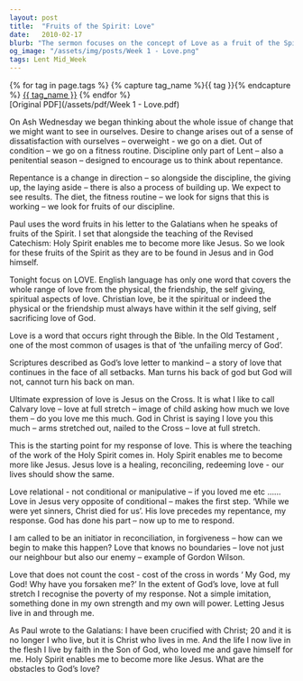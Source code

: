 ```yaml
---
layout: post
title:  "Fruits of the Spirit: Love"
date:   2010-02-17
blurb: "The sermon focuses on the concept of Love as a fruit of the Spirit. It emphasizes the self-giving, self-sacrificing nature of Christian love, drawing parallels with God's unfailing mercy. The ultimate expression of love is seen in Jesus' sacrifice on the cross. The sermon encourages believers to show a healing, reconciling, and redeeming love in their lives, just like Jesus."
og_image: "/assets/img/posts/Week 1 - Love.png"
tags: Lent Mid_Week
---    
```

<div class="tag-pills">
  {% for tag in page.tags %}
    {% capture tag_name %}{{ tag }}{% endcapture %}
    <a href="{{ site.baseurl }}/tag/{{ tag_name }}" class="tag-pill">{{ tag_name }}</a>
  {% endfor %}
</div>
[Original PDF](/assets/pdf/Week 1 - Love.pdf)

On Ash Wednesday we began thinking about the whole issue of change that we might want to see in ourselves. Desire to change arises out of a sense of dissatisfaction with ourselves – overweight - we go on a diet. Out of condition – we go on a fitness routine. Discipline only part of Lent – also a penitential season – designed to encourage us to think about repentance.

Repentance is a change in direction – so alongside the discipline, the giving up, the laying aside – there is also a process of building up. We expect to see results. The diet, the fitness routine – we look for signs that this is working – we look for fruits of our discipline.

Paul uses the word fruits in his letter to the Galatians when he speaks of fruits of the Spirit. I set that alongside the teaching of the Revised Catechism: Holy Spirit enables me to become more like Jesus. So we look for these fruits of the Spirit as they are to be found in Jesus and in God himself.

Tonight focus on LOVE. English language has only one word that covers the whole range of love from the physical, the friendship, the self giving, spiritual aspects of love. Christian love, be it the spiritual or indeed the physical or the friendship must always have within it the self giving, self sacrificing love of God.

Love is a word that occurs right through the Bible. In the Old Testament , one of the most common of usages is that of ‘the unfailing mercy of God’.

Scriptures described as God’s love letter to mankind – a story of love that continues in the face of all setbacks. Man turns his back of god but God will not, cannot turn his back on man.

Ultimate expression of love is Jesus on the Cross. It is what I like to call Calvary love – love at full stretch – image of child asking how much we love them – do you love me this much. God in Christ is saying I love you this much – arms stretched out, nailed to the Cross – love at full stretch.

This is the starting point for my response of love. This is where the teaching of the work of the Holy Spirit comes in. Holy Spirit enables me to become more like Jesus. Jesus love is a healing, reconciling, redeeming love - our lives should show the same.

Love relational - not conditional or manipulative – if you loved me etc …… Love in Jesus very opposite of conditional – makes the first step. ‘While we were yet sinners, Christ died for us’. His love precedes my repentance, my response. God has done his part – now up to me to respond.

I am called to be an initiator in reconciliation, in forgiveness – how can we begin to make this happen? Love that knows no boundaries – love not just our neighbour but also our enemy – example of Gordon Wilson.

Love that does not count the cost - cost of the cross in words ‘ My God, my God! Why have you forsaken me?’ In the extent of God’s love, love at full stretch I recognise the poverty of my response. Not a simple imitation, something done in my own strength and my own will power. Letting Jesus live in and through me.

As Paul wrote to the Galatians: I have been crucified with Christ; 20 and it is no longer I who live, but it is Christ who lives in me. And the life I now live in the flesh I live by faith in the Son of God, who loved me and gave himself for me. Holy Spirit enables me to become more like Jesus. What are the obstacles to God’s love?
